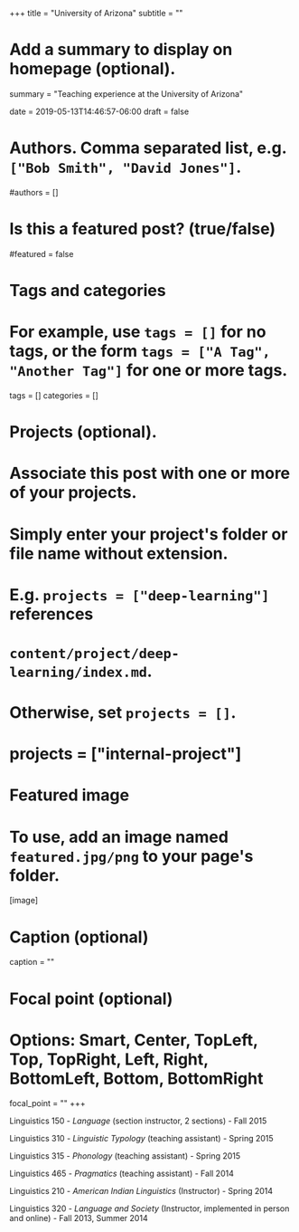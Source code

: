 +++
title = "University of Arizona"
subtitle = ""

# Add a summary to display on homepage (optional).
summary = "Teaching experience at the University of Arizona"

date = 2019-05-13T14:46:57-06:00
draft = false

# Authors. Comma separated list, e.g. `["Bob Smith", "David Jones"]`.
#authors = []

# Is this a featured post? (true/false)
#featured = false

# Tags and categories
# For example, use `tags = []` for no tags, or the form `tags = ["A Tag", "Another Tag"]` for one or more tags.
tags = []
categories = []

# Projects (optional).
#   Associate this post with one or more of your projects.
#   Simply enter your project's folder or file name without extension.
#   E.g. `projects = ["deep-learning"]` references 
#   `content/project/deep-learning/index.md`.
#   Otherwise, set `projects = []`.
# projects = ["internal-project"]

# Featured image
# To use, add an image named `featured.jpg/png` to your page's folder. 
[image]
  # Caption (optional)
  caption = ""

  # Focal point (optional)
  # Options: Smart, Center, TopLeft, Top, TopRight, Left, Right, BottomLeft, Bottom, BottomRight
  focal_point = ""
+++

Linguistics 150 - *Language* (section instructor, 2 sections) - Fall 2015

Linguistics 310 - *Linguistic Typology* (teaching assistant) - Spring 2015

Linguistics 315 - *Phonology* (teaching assistant) - Spring 2015

Linguistics 465 - *Pragmatics* (teaching assistant) - Fall 2014

Linguistics 210 - *American Indian Linguistics* (Instructor) - Spring 2014

Linguistics 320 - *Language and Society* (Instructor, implemented in
person and online) - Fall 2013, Summer 2014
